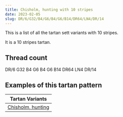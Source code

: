 ```yaml
---
title: Chisholm, hunting with 10 stripes
date: 2023-02-05
slug: DR/6/G32/B4/G6/B4/G6/B14/DR64/LN4/DR/14
---
```

This is a list of all the tartan sett variants with 10 stripes.

It is a 10 stripes tartan.


## Thread count
DR/6 G32 B4 G6 B4 G6 B14 DR64 LN4 DR/14

## Examples of this tartan pattern

| Tartan Variants |
|---------------|
| [Chisholm, hunting](/variants/dr/6/g32/b4/g6/b4/g6/b14/dr64/ln4/dr/14-b304080-dr900030-g008000-lne0e0e0)||
